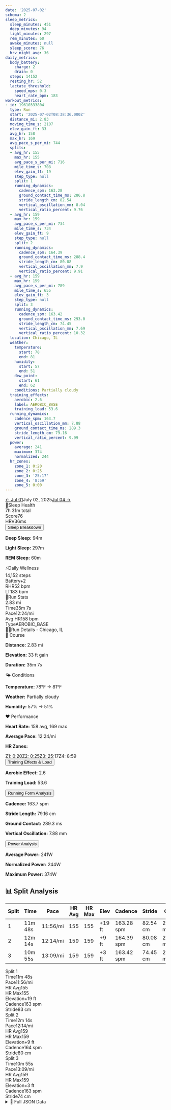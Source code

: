 ```yaml
---
date: '2025-07-02'
schema: 2
sleep_metrics:
  sleep_minutes: 451
  deep_minutes: 94
  light_minutes: 297
  rem_minutes: 60
  awake_minutes: null
  sleep_score: 76
  hrv_night_avg: 36
daily_metrics:
  body_battery:
    charge: 2
    drain: 0
  steps: 14152
  resting_hr: 52
  lactate_threshold:
    speed_mps: 0.3
    heart_rate_bpm: 183
workout_metrics:
- id: 19610333804
  type: Run
  start: '2025-07-02T08:38:36.000Z'
  distance_mi: 2.83
  moving_time_s: 2107
  elev_gain_ft: 33
  avg_hr: 158
  max_hr: 169
  avg_pace_s_per_mi: 744
  splits:
  - avg_hr: 155
    max_hr: 155
    avg_pace_s_per_mi: 716
    mile_time_s: 708
    elev_gain_ft: 19
    step_type: null
    split: 1
    running_dynamics:
      cadence_spm: 163.28
      ground_contact_time_ms: 286.8
      stride_length_cm: 82.54
      vertical_oscillation_mm: 8.04
      vertical_ratio_percent: 9.76
  - avg_hr: 159
    max_hr: 159
    avg_pace_s_per_mi: 734
    mile_time_s: 734
    elev_gain_ft: 9
    step_type: null
    split: 2
    running_dynamics:
      cadence_spm: 164.39
      ground_contact_time_ms: 288.4
      stride_length_cm: 80.08
      vertical_oscillation_mm: 7.9
      vertical_ratio_percent: 9.91
  - avg_hr: 159
    max_hr: 159
    avg_pace_s_per_mi: 789
    mile_time_s: 655
    elev_gain_ft: 3
    step_type: null
    split: 3
    running_dynamics:
      cadence_spm: 163.42
      ground_contact_time_ms: 293.0
      stride_length_cm: 74.45
      vertical_oscillation_mm: 7.69
      vertical_ratio_percent: 10.32
  location: Chicago, IL
  weather:
    temperature:
      start: 78
      end: 81
    humidity:
      start: 57
      end: 51
    dew_point:
      start: 61
      end: 62
    conditions: Partially cloudy
  training_effects:
    aerobic: 2.6
    label: AEROBIC_BASE
    training_load: 53.6
  running_dynamics:
    cadence_spm: 163.7
    vertical_oscillation_mm: 7.88
    ground_contact_time_ms: 289.3
    stride_length_cm: 79.16
    vertical_ratio_percent: 9.99
  power:
    average: 241
    maximum: 374
    normalized: 244
  hr_zones:
    zone_1: 0:20
    zone_2: 0:25
    zone_3: '25:17'
    zone_4: '8:59'
    zone_5: 0:00
---
```

<link rel="stylesheet" href="../../../training-data.css">

<div class="navigation-bar"><a href="01" class="nav-button nav-prev">← Jul 01</a><span class="nav-current">July 02, 2025</span><a href="04" class="nav-button nav-next">Jul 04 →</a></div>

<div class="card-container">
<div class="metric-card sleep-card">
<div class="card-header"><span class="card-emoji">🛌</span>Sleep Health</div>
<div class="metric-primary">7h 31m total</div>
<div class="metric-grid"><div class="metric-item"><span class="metric-label">Score</span><span class="metric-value">76</span></div><div class="metric-item"><span class="metric-label">HRV</span><span class="metric-value">36ms</span></div></div>
<button class="collapsible">Sleep Breakdown</button>
<div class="collapsible-content">
<p><strong>Deep Sleep:</strong> 94m</p>
<p><strong>Light Sleep:</strong> 297m</p>
<p><strong>REM Sleep:</strong> 60m</p>
</div>
</div>
<div class="metric-card wellness-card">
<div class="card-header"><span class="card-emoji">⚡</span>Daily Wellness</div>
<div class="metric-primary">14,152 steps</div>
<div class="metric-grid"><div class="metric-item"><span class="metric-label">Battery</span><span class="metric-value">+2</span></div><div class="metric-item"><span class="metric-label">RHR</span><span class="metric-value">52 bpm</span></div><div class="metric-item"><span class="metric-label">LT</span><span class="metric-value">183 bpm</span></div></div>
</div>
<div class="metric-card workout-card">
<div class="card-header"><span class="card-emoji">🏃</span>Run Stats</div>
<div class="metric-primary">2.83 mi</div>
<div class="metric-list"><div class="metric-item-full"><span class="metric-label">Time</span><span class="metric-value">35m 7s</span></div><div class="metric-item-full"><span class="metric-label">Pace</span><span class="metric-value">12:24/mi</span></div><div class="metric-item-full"><span class="metric-label">Avg HR</span><span class="metric-value">158 bpm</span></div><div class="metric-item-full"><span class="metric-label">Type</span><span class="metric-value">AEROBIC_BASE</span></div></div>

</div>
<div class="workout-detail-card">
<div class="card-header"><span class="card-emoji">🏃‍♂️</span>Run Details - Chicago, IL</div>
<div class="workout-sections">
<div class="workout-section">
<div class="section-title">📍 Course</div>
<p><strong>Distance:</strong> 2.83 mi</p>
<p><strong>Elevation:</strong> 33 ft gain</p>
<p><strong>Duration:</strong> 35m 7s</p>
</div>
<div class="workout-section">
<div class="section-title">🌤️ Conditions</div>
<p><strong>Temperature:</strong> 78°F → 81°F</p>
<p><strong>Weather:</strong> Partially cloudy</p>
<p><strong>Humidity:</strong> 57% → 51%</p>
</div>
<div class="workout-section">
<div class="section-title">❤️ Performance</div>
<p><strong>Heart Rate:</strong> 158 avg, 169 max</p>
<p><strong>Average Pace:</strong> 12:24/mi</p>
<p><strong>HR Zones:</strong></p><div class="zone-distribution"><span class="zone-item zone-1">Z1: 0:20</span><span class="zone-item zone-2">Z2: 0:25</span><span class="zone-item zone-3">Z3: 25:17</span><span class="zone-item zone-4">Z4: 8:59</span></div>
</div>
</div>
<button class="collapsible">Training Effects & Load</button>
<div class="collapsible-content">
<p><strong>Aerobic Effect:</strong> 2.6</p>
<p><strong>Training Load:</strong> 53.6</p>
</div>
<button class="collapsible">Running Form Analysis</button>
<div class="collapsible-content">
<p><strong>Cadence:</strong> 163.7 spm</p>
<p><strong>Stride Length:</strong> 79.16 cm</p>
<p><strong>Ground Contact:</strong> 289.3 ms</p>
<p><strong>Vertical Oscillation:</strong> 7.88 mm</p>
</div>
<button class="collapsible">Power Analysis</button>
<div class="collapsible-content">
<p><strong>Average Power:</strong> 241W</p>
<p><strong>Normalized Power:</strong> 244W</p>
<p><strong>Maximum Power:</strong> 374W</p>
</div>
</div>
<div class="splits-section">
<h2>📊 Split Analysis</h2>
<div class="table-container">
<table class="splits-table"><thead><tr><th>Split</th><th>Time</th><th>Pace</th><th>HR Avg</th><th>HR Max</th><th>Elev</th><th>Cadence</th><th>Stride</th><th>GCT</th><th>VO</th></tr></thead><tbody><tr><td>1</td><td>11m 48s</td><td>11:56/mi</td><td>155</td><td>155</td><td>+19 ft</td><td>163.28 spm</td><td>82.54 cm</td><td>286.8 ms</td><td>8.04 mm</td></tr><tr><td>2</td><td>12m 14s</td><td>12:14/mi</td><td>159</td><td>159</td><td>+9 ft</td><td>164.39 spm</td><td>80.08 cm</td><td>288.4 ms</td><td>7.9 mm</td></tr><tr><td>3</td><td>10m 55s</td><td>13:09/mi</td><td>159</td><td>159</td><td>+3 ft</td><td>163.42 spm</td><td>74.45 cm</td><td>293.0 ms</td><td>7.69 mm</td></tr></tbody></table>
<div class="mobile-splits"><div class="mobile-split-card"><div class="mobile-split-header">Split 1</div><div class="mobile-split-row"><span class="mobile-split-label">Time</span><span class="mobile-split-value">11m 48s</span></div><div class="mobile-split-row"><span class="mobile-split-label">Pace</span><span class="mobile-split-value">11:56/mi</span></div><div class="mobile-split-row"><span class="mobile-split-label">HR Avg</span><span class="mobile-split-value">155</span></div><div class="mobile-split-row"><span class="mobile-split-label">HR Max</span><span class="mobile-split-value">155</span></div><div class="mobile-split-row"><span class="mobile-split-label">Elevation</span><span class="mobile-split-value">+19 ft</span></div><div class="mobile-split-row"><span class="mobile-split-label">Cadence</span><span class="mobile-split-value">163 spm</span></div><div class="mobile-split-row"><span class="mobile-split-label">Stride</span><span class="mobile-split-value">83 cm</span></div></div><div class="mobile-split-card"><div class="mobile-split-header">Split 2</div><div class="mobile-split-row"><span class="mobile-split-label">Time</span><span class="mobile-split-value">12m 14s</span></div><div class="mobile-split-row"><span class="mobile-split-label">Pace</span><span class="mobile-split-value">12:14/mi</span></div><div class="mobile-split-row"><span class="mobile-split-label">HR Avg</span><span class="mobile-split-value">159</span></div><div class="mobile-split-row"><span class="mobile-split-label">HR Max</span><span class="mobile-split-value">159</span></div><div class="mobile-split-row"><span class="mobile-split-label">Elevation</span><span class="mobile-split-value">+9 ft</span></div><div class="mobile-split-row"><span class="mobile-split-label">Cadence</span><span class="mobile-split-value">164 spm</span></div><div class="mobile-split-row"><span class="mobile-split-label">Stride</span><span class="mobile-split-value">80 cm</span></div></div><div class="mobile-split-card"><div class="mobile-split-header">Split 3</div><div class="mobile-split-row"><span class="mobile-split-label">Time</span><span class="mobile-split-value">10m 55s</span></div><div class="mobile-split-row"><span class="mobile-split-label">Pace</span><span class="mobile-split-value">13:09/mi</span></div><div class="mobile-split-row"><span class="mobile-split-label">HR Avg</span><span class="mobile-split-value">159</span></div><div class="mobile-split-row"><span class="mobile-split-label">HR Max</span><span class="mobile-split-value">159</span></div><div class="mobile-split-row"><span class="mobile-split-label">Elevation</span><span class="mobile-split-value">+3 ft</span></div><div class="mobile-split-row"><span class="mobile-split-label">Cadence</span><span class="mobile-split-value">163 spm</span></div><div class="mobile-split-row"><span class="mobile-split-label">Stride</span><span class="mobile-split-value">74 cm</span></div></div></div>
</div>
</div>
</div>

<script>
document.addEventListener('DOMContentLoaded', function() {
    var coll = document.getElementsByClassName("collapsible");
    var i;

    for (i = 0; i < coll.length; i++) {
        coll[i].addEventListener("click", function() {
            this.classList.toggle("active");
            var content = this.nextElementSibling;
            if (content.style.maxHeight){
                content.style.maxHeight = null;
            } else {
                content.style.maxHeight = content.scrollHeight + "px";
            } 
        });
    }
});
</script>

<details>
<summary>📄 Full JSON Data</summary>

```json
{
  "date": "2025-07-02",
  "schema": 2,
  "sleep_metrics": {
    "sleep_minutes": 451,
    "deep_minutes": 94,
    "light_minutes": 297,
    "rem_minutes": 60,
    "awake_minutes": null,
    "sleep_score": 76,
    "hrv_night_avg": 36
  },
  "daily_metrics": {
    "body_battery": {
      "charge": 2,
      "drain": 0
    },
    "steps": 14152,
    "resting_hr": 52,
    "lactate_threshold": {
      "speed_mps": 0.3,
      "heart_rate_bpm": 183
    }
  },
  "workout_metrics": [
    {
      "id": 19610333804,
      "type": "Run",
      "start": "2025-07-02T08:38:36.000Z",
      "distance_mi": 2.83,
      "moving_time_s": 2107,
      "elev_gain_ft": 33,
      "avg_hr": 158,
      "max_hr": 169,
      "avg_pace_s_per_mi": 744,
      "splits": [
        {
          "avg_hr": 155,
          "max_hr": 155,
          "avg_pace_s_per_mi": 716,
          "mile_time_s": 708,
          "elev_gain_ft": 19,
          "step_type": null,
          "split": 1,
          "running_dynamics": {
            "cadence_spm": 163.28,
            "ground_contact_time_ms": 286.8,
            "stride_length_cm": 82.54,
            "vertical_oscillation_mm": 8.04,
            "vertical_ratio_percent": 9.76
          }
        },
        {
          "avg_hr": 159,
          "max_hr": 159,
          "avg_pace_s_per_mi": 734,
          "mile_time_s": 734,
          "elev_gain_ft": 9,
          "step_type": null,
          "split": 2,
          "running_dynamics": {
            "cadence_spm": 164.39,
            "ground_contact_time_ms": 288.4,
            "stride_length_cm": 80.08,
            "vertical_oscillation_mm": 7.9,
            "vertical_ratio_percent": 9.91
          }
        },
        {
          "avg_hr": 159,
          "max_hr": 159,
          "avg_pace_s_per_mi": 789,
          "mile_time_s": 655,
          "elev_gain_ft": 3,
          "step_type": null,
          "split": 3,
          "running_dynamics": {
            "cadence_spm": 163.42,
            "ground_contact_time_ms": 293.0,
            "stride_length_cm": 74.45,
            "vertical_oscillation_mm": 7.69,
            "vertical_ratio_percent": 10.32
          }
        }
      ],
      "location": "Chicago, IL",
      "weather": {
        "temperature": {
          "start": 78,
          "end": 81
        },
        "humidity": {
          "start": 57,
          "end": 51
        },
        "dew_point": {
          "start": 61,
          "end": 62
        },
        "conditions": "Partially cloudy"
      },
      "training_effects": {
        "aerobic": 2.6,
        "label": "AEROBIC_BASE",
        "training_load": 53.6
      },
      "running_dynamics": {
        "cadence_spm": 163.7,
        "vertical_oscillation_mm": 7.88,
        "ground_contact_time_ms": 289.3,
        "stride_length_cm": 79.16,
        "vertical_ratio_percent": 9.99
      },
      "power": {
        "average": 241,
        "maximum": 374,
        "normalized": 244
      },
      "hr_zones": {
        "zone_1": "0:20",
        "zone_2": "0:25",
        "zone_3": "25:17",
        "zone_4": "8:59",
        "zone_5": "0:00"
      }
    }
  ]
}
```
</details>
